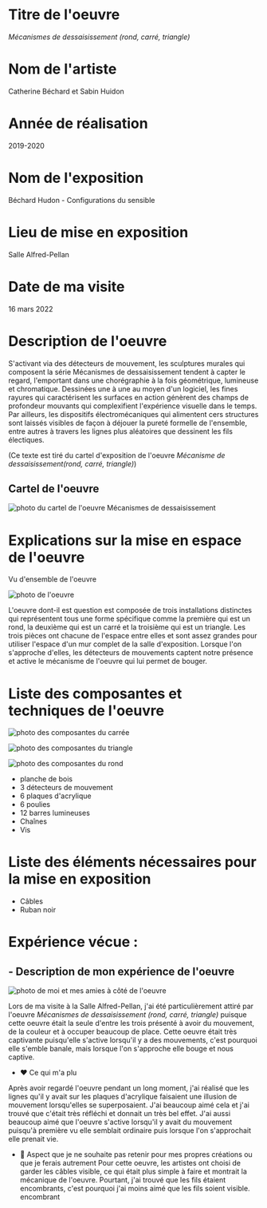 # Titre de l'oeuvre 

*Mécanismes de dessaisissement (rond, carré, triangle)*

# Nom de l'artiste

Catherine Béchard et Sabin Huidon

# Année de réalisation

2019-2020

# Nom de l'exposition

Béchard Hudon - Configurations du sensible

# Lieu de mise en exposition

Salle Alfred-Pellan

# Date de ma visite

16 mars 2022

# Description de l'oeuvre

S'activant via des détecteurs de mouvement, les sculptures murales qui composent la série Mécanismes de dessaisissement tendent à capter le regard, l'emportant dans une chorégraphie à la fois géométrique, lumineuse et chromatique. Dessinées une à une au moyen d'un logiciel, les fines rayures qui caractérisent les surfaces en action génèrent des champs de profondeur mouvants qui complexifient l'expérience visuelle dans le temps. Par ailleurs, les dispositifs électromécaniques qui alimentent cers structures sont laissés visibles de façon à déjouer la pureté formelle de l'ensemble, entre autres à travers les lignes plus aléatoires que dessinent les fils électiques.

(Ce texte est tiré du cartel d'exposition de l'oeuvre *Mécanisme de dessaisissement(rond, carré, triangle)*)

## Cartel de l'oeuvre 

![photo du cartel de l'oeuvre Mécanismes de dessaisissement](medias/photographies/photo_cartel.jpg)

# Explications sur la mise en espace de l'oeuvre

Vu d'ensemble de l'oeuvre

![photo de l'oeuvre](medias/photographies/image_mecanismes.jpg)

L'oeuvre dont-il est question est composée de trois installations distinctes qui représentent tous une forme spécifique comme la première qui est un rond, la deuxième qui est un carré et la troisième qui est un triangle. Les trois pièces ont chacune de l'espace entre elles et sont assez grandes pour utiliser l'espace d'un mur complet de la salle d'exposition. Lorsque l'on s'approche d'elles, les détecteurs de mouvements captent notre présence et active le mécanisme de l'oeuvre qui lui permet de bouger. 

# Liste des composantes et techniques de l'oeuvre


![photo des composantes du carrée](medias/photographies/mecanisme_carree.jpg)


![photo des composantes du triangle](medias/photographies/mecanisme_triangle.jpg)


![photo des composantes du rond](medias/photographies/mecanisme_rond.jpg)

- planche de bois
- 3 détecteurs de mouvement
- 6 plaques d'acrylique
- 6 poulies
- 12 barres lumineuses
- Chaînes 
- Vis

# Liste des éléments nécessaires pour la mise en exposition

- Câbles 
- Ruban noir

# Expérience vécue :

## - Description de mon expérience de l'oeuvre

![photo de moi et mes amies à côté de l'oeuvre](medias/photographies/image_de_moi.jpg)

Lors de ma visite à la Salle Alfred-Pellan, j'ai été particulièrement attiré par l'oeuvre *Mécanismes de dessaisissement (rond, carré, triangle)* puisque cette oeuvre était la seule d'entre les trois présenté à avoir du mouvement, de la couleur et à occuper beaucoup de place. Cette oeuvre était très captivante puisqu'elle s'active lorsqu'il y a des mouvements, c'est pourquoi elle s'emble banale, mais lorsque l'on s'approche elle bouge et nous captive.

- ❤️ Ce qui m'a plu

Après avoir regardé l'oeuvre pendant un long moment, j'ai réalisé que les lignes qu'il y avait sur les plaques d'acrylique faisaient une illusion de mouvement lorsqu'elles se superposaient. J'ai beaucoup aimé cela et j'ai trouvé que c'était très réfléchi et donnait un très bel effet. J'ai aussi beaucoup aimé que l'oeuvre s'active lorsqu'il y avait du mouvement puisqu'à première vu elle semblait ordinaire puis lorsque l'on s'approchait elle prenait vie.

- 🤔 Aspect que je ne souhaite pas retenir pour mes propres créations ou que je ferais autrement
Pour cette oeuvre, les artistes ont choisi de garder les câbles visible, ce qui était plus simple à faire et montrait la mécanique de l'oeuvre. Pourtant, j'ai trouvé que les fils étaient encombrants, c'est pourquoi j'ai moins aimé que les fils soient visible.
encombrant
